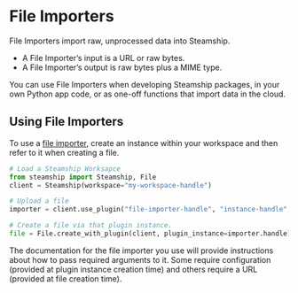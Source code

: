 <a id="file-importers"></a>

# File Importers

File Importers import raw, unprocessed data into Steamship.

- A File Importer’s input is a URL or raw bytes.
- A File Importer’s output is raw bytes plus a MIME type.

You can use File Importers when developing Steamship packages, in your own Python app code, or as one-off functions that
import data in the cloud.

## Using File Importers

To use a [file importer](#file-importers), create an instance within your workspace and then refer to it when creating a file.

```python
# Load a Steamship Worksapce
from steamship import Steamship, File
client = Steamship(workspace="my-workspace-handle")

# Upload a file
importer = client.use_plugin("file-importer-handle", "instance-handle", config={})

# Create a file via that plugin instance.
file = File.create_with_plugin(client, plugin_instance=importer.handle)
```

The documentation for the file importer you use will provide instructions about how to pass required arguments to it.
Some require configuration (provided at plugin instance creation time) and others require a URL (provided at file creation time).
